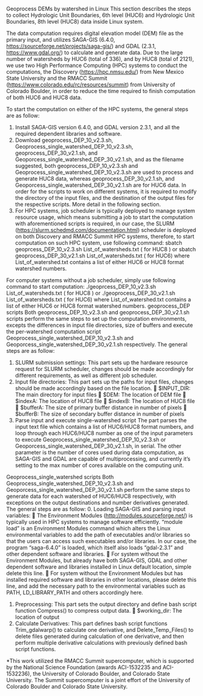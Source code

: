 Geoprocess DEMs by watershed in Linux
This section describes the steps to collect Hydrologic Unit Boundaries, 6th level (HUC6) and Hydrologic Unit Boundaries, 8th level (HUC8) data inside Linux system.

The data computation requires digital elevation model (DEM) file as the primary input, and utilizes SAGA-GIS (6.4.0, https://sourceforge.net/projects/saga-gis/) and GDAL (2.3.1, https://www.gdal.org/) to calculate and generate data. Due to the large number of watersheds by HUC6 (total of 336), and by HUC8 (total of 2121), we use two High Performance Computing (HPC) systems to conduct the computations, the Discovery (https://hpc.nmsu.edu/) from New Mexico State University and the RMACC Summit (https://www.colorado.edu/rc/resources/summit) from University of Colorado Boulder, in order to reduce the time required to finish computation of both HUC6 and HUC8 data.

To start the computation on either of the HPC systems, the general steps are as follow:
1.	Install SAGA-GIS version 6.4.0, and GDAL version 2.3.1, and all the required dependent libraries and software.
2.	Download geoprocess_DEP_10_v2.3.sh, Geoprocess_single_watershed_DEP_10_v2.3.sh, geoprocess_DEP_30_v2.1.sh, and Geoporcess_single_watershed_DEP_30_v2.1.sh, and as the filename suggested, both geoprocess_DEP_10_v2.3.sh and Geoprocess_single_watershed_DEP_10_v2.3.sh are used to process and generate HUC8 data, whereas geoprocess_DEP_30_v2.1.sh, and Geoporcess_single_watershed_DEP_30_v2.1.sh are for HUC6 data. In order for the scripts to work on different systems, it is required to modify the directory of the input files, and the destination of the output files for the respective scripts. More detail in the following section.
3.	For HPC systems, job scheduler is typically deployed to manage system resource usage, which means submitting a job to start the computation with aforementioned scripts is required, in our case, the SLURM (https://slurm.schedmd.com/documentation.html) scheduler is deployed on both Discovery and RMACC Summit HPC systems, therefore, to start computation on such HPC system, use following command:
sbatch geoprcess_DEP_10_v2.3.sh List_of_watersheds.txt                    ( for HUC8 )
                             or
sbatch geoprocess_DEP_30_v2.1.sh List_of_watersheds.txt                   ( for HUC6)
where List_of_watershed.txt contains a list of either HUC6 or HUC8 format watershed numbers.

For computer systems without a job scheduler, simply use following command to start computation:
./geoprcess_DEP_10_v2.3.sh List_of_watersheds.txt                         ( for HUC8 )
                             or
./geoprocess_DEP_30_v2.1.sh List_of_watersheds.txt                        ( for HUC6)
where List_of_watershed.txt contains a list of either HUC6 or HUC8 format watershed numbers.
geoprocess_DEP scripts
Both geoprocess_DEP_10_v2.3.sh and geoprocess_DEP_30_v2.1.sh scripts perform the same steps to set up the computation environments, excepts the differences in input file directories, size of buffers and execute the per-watershed computation script Geoprocess_single_watershed_DEP_10_v2.3.sh and Geoporcess_single_watershed_DEP_30_v2.1.sh respectively. The general steps are as follow:
1.	SLURM submission settings:
This part sets up the hardware resource request for SLURM scheduler, changes should be made accordingly for different requirements, as well as different job scheduler.
2.	Input file directories:
This part sets up the paths for input files, changes should be made accordingly based on the file location.
	$INPUT_DIR: The main directory for input files
	$DEM: The location of DEM file
	$indexA: The location of HUC8 file
	$indexB: The location of HUC8 file
	$bufferA: The size of primary buffer distance in number of pixels
	$bufferB: The size of secondary buffer distance in number of pixels
3.	Parse input and execute single-watershed script
The part parses the input text file which contains a list of HUC6/HUC8 format numbers, and loop through each HUC6/HUC8 number as one of the input parameters to execute Geoprocess_single_watershed_DEP_10_v2.3.sh or Geoporcess_single_watershed_DEP_30_v2.1.sh, in serial. The other parameter is the number of cores used during data computation, as SAGA-GIS and GDAL are capable of multiprocessing, and currently it’s setting to the max number of cores available on the computing unit.

Geoprocess_single_watershed scripts
Both Geoprocess_single_watershed_DEP_10_v2.3.sh and Geoporcess_single_watershed_DEP_30_v2.1.sh perform the same steps to generate data for each watershed of HUC6/HUC8 respectively, with exceptions on the output destinations and number derivatives generated. The general steps are as follow:
0.	Loading SAGA-GIS and parsing input variables:
	The Environment Modules (http://modules.sourceforge.net/) is typically used in HPC systems to manage software efficiently. “module load” is an Environment Modules command which alters the Linux environmental variables to add the path of executables and/or libraries so that the users can access such executables and/or libraries. In our case, the program “saga-6.4.0” is loaded, which itself also loads “gdal-2.3.1” and other dependent software and libraries.
	For system without the Environment Modules, but already have both SAGA-GIS, GDAL and other dependent software and libraries installed in Linux default location, simple delete this line.
	For system without the Environment Modules but has installed required software and libraries in other locations, please delete this line, and add the necessary path to the environmental variables such as PATH, LD_LIBRARY_PATH and others accordingly here.
1.	Preprocessing:
This part sets the output directory and define bash script function Compress() to compress output data.
	$working_dir: The location of output
2.	Calculate Derivatives:
This part defines bash script functions Trim_gdalwarp() to calculate one derivative, and Delete_Temp_Files() to delete files generated during calculation of one derivative, and then perform multiple derivative calculations with previously defined bash script functions.











*This work utilized the RMACC Summit supercomputer, which is supported by the National Science Foundation (awards ACI-1532235 and ACI-1532236), the University of Colorado Boulder, and Colorado State University. The Summit supercomputer is a joint effort of the University of Colorado Boulder and Colorado State University.
